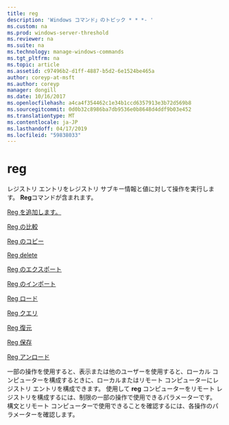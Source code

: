 ```yaml
---
title: reg
description: 'Windows コマンド」のトピック * * *- '
ms.custom: na
ms.prod: windows-server-threshold
ms.reviewer: na
ms.suite: na
ms.technology: manage-windows-commands
ms.tgt_pltfrm: na
ms.topic: article
ms.assetid: c97496b2-d1ff-4887-b5d2-6e1524be465a
author: coreyp-at-msft
ms.author: coreyp
manager: dongill
ms.date: 10/16/2017
ms.openlocfilehash: a4ca4f354462c1e34b1ccd6357913e3b72d569b8
ms.sourcegitcommit: 0d0b32c8986ba7db9536e0b8648d4ddf9b03e452
ms.translationtype: MT
ms.contentlocale: ja-JP
ms.lasthandoff: 04/17/2019
ms.locfileid: "59838033"
---
```

# <a name="reg"></a>reg



レジストリ エントリをレジストリ サブキー情報と値に対して操作を実行します。 **Reg**コマンドが含まれます。

[Reg を追加します。](reg-add.md)

[Reg の比較](reg-compare.md)

[Reg のコピー](reg-copy.md)

[Reg delete](reg-delete.md)

[Reg のエクスポート](reg-export.md)

[Reg のインポート](reg-import.md)

[Reg ロード](reg-load.md)

[Reg クエリ](reg-query.md)

[Reg 復元](reg-restore.md)

[Reg 保存](reg-save.md)

[Reg アンロード](reg-unload.md)

一部の操作を使用すると、表示または他のユーザーを使用すると、ローカル コンピューターを構成するときに、ローカルまたはリモート コンピューターにレジストリ エントリを構成できます。 使用して **reg** コンピューターをリモート レジストリを構成するには、制限の一部の操作で使用できるパラメーターです。 構文とリモート コンピューターで使用できることを確認するには、各操作のパラメーターを確認します。